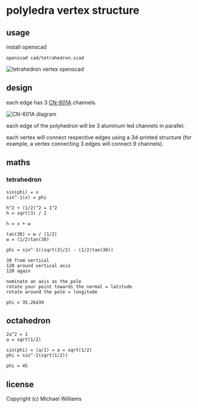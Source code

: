 # polyledra vertex structure

## usage

install openscad

```
openscad cad/tetrahedron.scad
```

![tetrahedron vertex openscad](./images/tetrahedron-structure-openscad.png)

## design

each edge has 3 [CN-601A](https://www.walmart.ca/en/ip/3Pcs-CN-601A-1m-16mmx16mm-LED-Aluminum-Channel-System-w-Cover-for-LED-Strip/PRD67I4N8FXE8O8) channels.

![CN-601A diagram](./images/CN-601A-diagram.jpg)

each edge of the polyhedron will be 3 aluminum led channels in parallel.

each vertex will connect respective edges using a 3d-printed structure (for example, a vertex connecting 3 edges will connect 9 channels).

## maths

### tetrahedron

```
sin(phi) = x
sin^-1(x) = phi

h^2 + (1/2)^2 = 1^2
h = sqrt(3) / 2

h = x + w

tan(30) = w / (1/2)
w = (1/2)tan(30)

phi = sin^-1((sqrt(3)/2) - (1/2)tan(30))

30 from vertical
120 around vertical axis
120 again

nominate an axis as the pole
rotate your point towards the normal = latitude
rotate around the pole = longitude

phi = 35.26439
```

## octahedron

```
2a^2 = 1
a = sqrt(1/2)

sin(phi) = (a/1) = a = sqrt(1/2)
phi = sin^-1(sqrt(1/2))

phi = 45
```

## license

Copyright (c) Michael Williams
